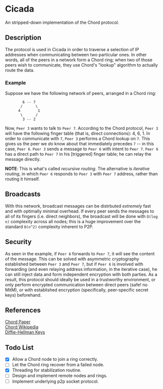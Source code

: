 # Cicada #
An stripped-down implementation of the Chord protocol.

## Description ##
The protocol is used in Cicada in order to traverse a selection of IP addresses
when communicating between two particular ones. In other words, all of the peers
in a network form a Chord ring; when two of those peers wish to communicate,
they use Chord's "lookup" algorithm to actually route the data.

### Example ###
Suppose we have the following network of peers, arranged in a Chord ring:

            6 -- 7
           /      \
          4        1
           \      /
            3 -- 2

Now, `Peer 3` wants to talk to `Peer 7`. According to the Chord protocol, `Peer
3` will have the following finger table (that is, direct connections): 4, 6, 1.
In order to communicate with `7`, `Peer 3` performs a Chord lookup on `7`. This
gives us the peer we *do* know about that immediately precedes `7` -- in this
case, `Peer 6`. `Peer 3` sends a message to `Peer 6` with intent to `Peer 7`.
`Peer 6` has a direct path to `Peer 7` in his [triggered] finger table; he can
relay the message directly.

**NOTE**: This is what's called _recursive routing_. The alternative is
      _iterative routing_, in which `Peer 6` responds to `Peer 3` with `Peer 7`
      address, rather than routing it himself.

## Broadcasts ##
With this network, broadcast messages can be distrbuted _extremely_ fast and
with optimally minimal overhead. If every peer sends the messages to all of its
fingers (i.e. direct neighbors), the broadcast will be done with `O(log n)`
complexity across all nodes; this is a huge improvement over the standard
`O(n^2)` complexity inherent to P2P.

## Security ##
As seen in the example, if `Peer 6` forwards to `Peer 7`, it will see the
content of the message. This can be solved with asymmetric cryptography
established between `Peer 3` and `Peer 7`, but if `Peer 6` is involved with
forwarding (and even relaying address information, in the iterative case), he
can still inject data and form independent encryption with both parties. As a
result, this protocol should ideally be used in a trustworthy environment, or
only perform encrypted communication between direct peers (safe! no MitM), or
with established encryption (specifically, peer-specific secret keys)
beforehand.

## References ##
[Chord Paper](https://pdos.csail.mit.edu/papers/chord:sigcomm01/chord_sigcomm.pdf)  
[Chord Wikipedia](https://en.wikipedia.org/wiki/Chord_project)  
[Diffie-Hellman Keys](https://en.wikipedia.org/wiki/Diffie%E2%80%93Hellman_key_exchange)  

## Todo List ##
- [x] Allow a Chord node to join a ring correctly.
- [ ] Let the Chord ring recover from a failed node.
- [x] Threading for stabilization routine.
- [ ] Design and implement remote nodes and rings.
- [ ] Implement underlying p2p socket protocol.
